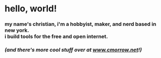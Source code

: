 # hello, world!
### my name's christian, i'm a hobbyist, maker, and nerd based in new york. <br> i build tools for the free and open internet.
### *(and there's more cool stuff over at <a href="cmorrow.net/home">www.cmorrow.net</a>!)*
